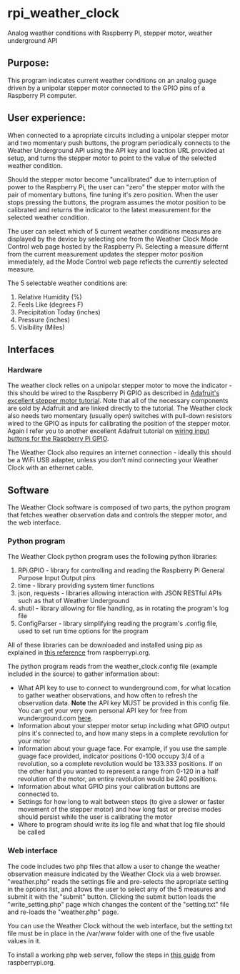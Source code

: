 # rpi_weather_clock
Analog weather conditions with Raspberry Pi, stepper motor, weather underground API

## Purpose: 

This program indicates current weather conditions on an analog guage driven by a unipolar stepper motor connected to the GPIO pins of a Raspberry Pi computer.

## User experience: 

When connected to a apropriate circuits including a unipolar stepper motor and two momentary push buttons, the program periodically connects to the Weather Underground API using the API key and loaction URL provided at setup, and turns the stepper motor to point to the value of the selected weather condition. 

Should the stepper motor become "uncalibrated" due to interruption of power to the Raspberry Pi, the user can "zero" the stepper motor with the pair of momentary buttons, fine tuning it's zero position. When the user stops pressing the buttons, the program assumes the motor position to be calibrated and returns the indicator to the latest measurement for the selected weather condition.

The user can select which of 5 current weather conditions measures are displayed by the device by selecting one from the Weather Clock Mode Control web page hosted by the Raspberry Pi. Selecting a measure differnt from the current measurement updates the stepper motor position immediately, ad the Mode Control web page reflects the currently selected measure.

The 5 selectable weather conditions are:  

1. Relative Humidity (%)
2. Feels Like (degrees F)
3. Precipitation Today (inches)
4. Pressure (inches)
5. Visibility (Miles)

## Interfaces

### Hardware

The weather clock relies on a unipolar stepper motor to move the indicator - this should be wired to the Raspberry Pi GPIO as described in [Adafruit's excellent stepper motor tutorial](https://learn.adafruit.com/adafruits-raspberry-pi-lesson-10-stepper-motors). Note that all of the necessary components are sold by Adafruit and are linked directly to the tutorial. The Weather clock also needs two momentary (usually open) switches with pull-down resistors wired to the GPIO as inputs for calibrating the position of the stepper motor. Again I refer you to another excellent Adafruit tutorial on [wiring input buttons for the Raspberry Pi GPIO](https://learn.adafruit.com/playing-sounds-and-using-buttons-with-raspberry-pi/bread-board-setup-for-input-buttons).

The Weather Clock also requires an internet connection - ideally this should be a WiFi USB adapter, unless you don't mind connecting your Weather Clock with an ethernet cable.

## Software

The Weather Clock software is composed of two parts, the python program that fetches weather observation data and controls the stepper motor, and the web interface.

### Python program

The Weather Clock python program uses the following python libraries:

1. RPi.GPIO - library for controlling and reading the Raspberry Pi General Purpose Input Output pins
2. time - library providing system timer functions
3. json, requests - libraries allowing interaction with JSON RESTful APIs such as that of Weather Underground
4. shutil - library allowing for file handling, as in rotating the program's log file
5. ConfigParser - library simplifying reading the program's .config file, used to set run time options for the program

All of these libraries can be downloaded and installed using pip as explained in [this reference](https://www.raspberrypi.org/documentation/linux/software/python.md) from raspberrypi.org.

The python program reads from the weather_clock.config file (example included in the source) to gather information about:

* What API key to use to connect to wunderground.com, for what location to gather weather observations, and how often to refresh the observation data. **Note** the API key MUST be provided in this config file. You can get your very own personal API key for free from wunderground.com [here](http://www.wunderground.com/weather/api/d/login.html).
* Information about your stepper motor setup including what GPIO output pins it's connected to, and how many steps in a complete revolution for your motor
* Information about your guage face. For example, if you use the sample guage face provided, indicator positions 0-100 occupy 3/4 of a revolution, so a complete revolution would be 133.333 positions. If on the other hand you wanted to represent a range from 0-120 in a half revolution of the motor, an entire revolution would be 240 positions.
* Information about what GPIO pins your calibration buttons are connected to.
* Settings for how long to wait between steps (to give a slower or faster movement of the stepper motor) and how long fast or precise modes should persist while the user is calibrating the motor
* Where to program should write its log file and what that log file should be called

### Web interface

The code includes two php files that allow a user to change the weather observation measure indicated by the Weather Clock via a web browser. "weather.php" reads the settings file and pre-selects the apropriate setting in the options list, and allows the user to select any of the 5 measures and submit it with the "submit" button. Clicking the submit button loads the "write_setting.php" page which changes the content of the "setting.txt" file and re-loads the "weather.php" page.

You can use the Weather Clock without the web interface, but the setting.txt file must be in place in the /var/www folder with one of the five usable values in it.

To install a working php web server, follow the steps in [this guide](https://www.raspberrypi.org/documentation/remote-access/web-server/apache.md) from raspberrypi.org.
